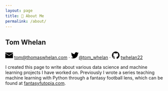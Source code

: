 ```yaml
---
layout: page
title: 👤 About Me
permalink: /about/
---
```


## Tom Whelan
<p><img src="/images/email_icon.png" style="border: 0; display:inline" alt="email" width="24"/> <a href="mailto:tom@thomaswhelan.com">tom@thomaswhelan.com</a> · <img src="/images/twitter_icon.png" style="border: 0; display:inline" alt="twitter" width="24"/><a href="https://twitter.com/tom_whelan">@tom_whelan</a> · <img src="/images/github_icon.png" style="border: 0; display:inline" alt="github" width="24"/> <a href="https://github.com/twhelan22">twhelan22</a>

I created this page to write about various data science and machine learning projects I have worked on. Previously I wrote a series teaching machine learning with Python through a fantasy football lens, which can be found at [fantasyfutopia.com](http://www.fantasyfutopia.com/python-for-fantasy-football-introduction/).
